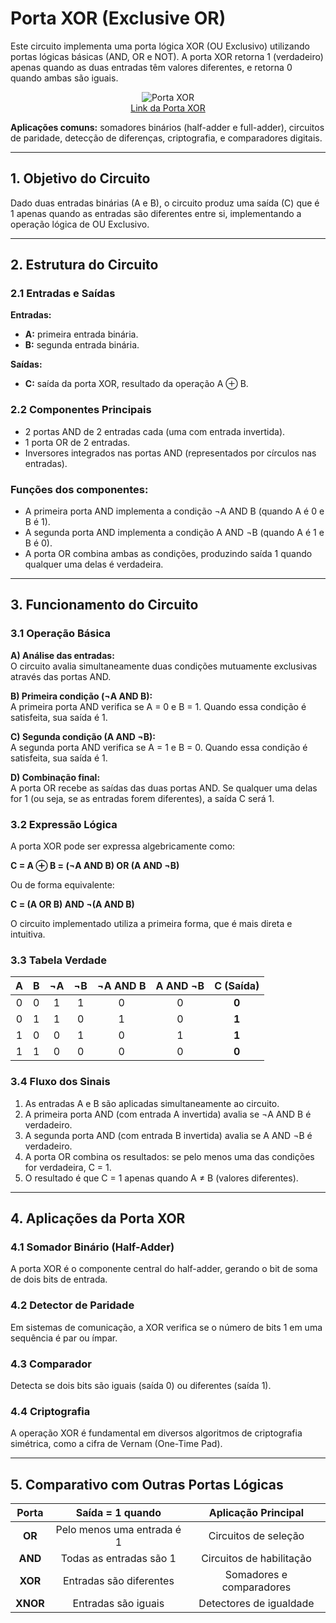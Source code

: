 # Porta XOR (Exclusive OR)

Este circuito implementa uma porta lógica XOR (OU Exclusivo) utilizando portas lógicas básicas (AND, OR e NOT). A porta XOR retorna 1 (verdadeiro) apenas quando as duas entradas têm valores diferentes, e retorna 0 quando ambas são iguais.

<p align="center">
  <img src="./Imagens/PortaXOR.png" alt="Porta XOR"><br>
  <a href="./Circuitos_Logisim/Porta XOR.circ">Link da Porta XOR</a>
</p>

**Aplicações comuns:** somadores binários (half-adder e full-adder), circuitos de paridade, detecção de diferenças, criptografia, e comparadores digitais.

---

## 1. Objetivo do Circuito

Dado duas entradas binárias (A e B), o circuito produz uma saída (C) que é 1 apenas quando as entradas são diferentes entre si, implementando a operação lógica de OU Exclusivo.

---

## 2. Estrutura do Circuito

### 2.1 Entradas e Saídas
**Entradas:**
- **A:** primeira entrada binária.
- **B:** segunda entrada binária.

**Saídas:**
- **C:** saída da porta XOR, resultado da operação A ⊕ B.

### 2.2 Componentes Principais

- 2 portas AND de 2 entradas cada (uma com entrada invertida).
- 1 porta OR de 2 entradas.
- Inversores integrados nas portas AND (representados por círculos nas entradas).

### **Funções dos componentes:**
- A primeira porta AND implementa a condição ¬A AND B (quando A é 0 e B é 1).
- A segunda porta AND implementa a condição A AND ¬B (quando A é 1 e B é 0).
- A porta OR combina ambas as condições, produzindo saída 1 quando qualquer uma delas é verdadeira.

---

## 3. Funcionamento do Circuito

### 3.1 Operação Básica

**A) Análise das entradas:**  
O circuito avalia simultaneamente duas condições mutuamente exclusivas através das portas AND.

**B) Primeira condição (¬A AND B):**  
A primeira porta AND verifica se A = 0 e B = 1. Quando essa condição é satisfeita, sua saída é 1.

**C) Segunda condição (A AND ¬B):**  
A segunda porta AND verifica se A = 1 e B = 0. Quando essa condição é satisfeita, sua saída é 1.

**D) Combinação final:**  
A porta OR recebe as saídas das duas portas AND. Se qualquer uma delas for 1 (ou seja, se as entradas forem diferentes), a saída C será 1.

### 3.2 Expressão Lógica

A porta XOR pode ser expressa algebricamente como:

**C = A ⊕ B = (¬A AND B) OR (A AND ¬B)**

Ou de forma equivalente:

**C = (A OR B) AND ¬(A AND B)**

O circuito implementado utiliza a primeira forma, que é mais direta e intuitiva.

### 3.3 Tabela Verdade

| A | B | ¬A | ¬B | ¬A AND B | A AND ¬B | C (Saída) |
|:-:|:-:|:--:|:--:|:--------:|:--------:|:---------:|
| 0 | 0 | 1  | 1  | 0        | 0        | **0**     |
| 0 | 1 | 1  | 0  | 1        | 0        | **1**     |
| 1 | 0 | 0  | 1  | 0        | 1        | **1**     |
| 1 | 1 | 0  | 0  | 0        | 0        | **0**     |

### 3.4 Fluxo dos Sinais

1. As entradas A e B são aplicadas simultaneamente ao circuito.
2. A primeira porta AND (com entrada A invertida) avalia se ¬A AND B é verdadeiro.
3. A segunda porta AND (com entrada B invertida) avalia se A AND ¬B é verdadeiro.
4. A porta OR combina os resultados: se pelo menos uma das condições for verdadeira, C = 1.
5. O resultado é que C = 1 apenas quando A ≠ B (valores diferentes).

---

## 4. Aplicações da Porta XOR

### 4.1 Somador Binário (Half-Adder)
A porta XOR é o componente central do half-adder, gerando o bit de soma de dois bits de entrada.

### 4.2 Detector de Paridade
Em sistemas de comunicação, a XOR verifica se o número de bits 1 em uma sequência é par ou ímpar.

### 4.3 Comparador
Detecta se dois bits são iguais (saída 0) ou diferentes (saída 1).

### 4.4 Criptografia
A operação XOR é fundamental em diversos algoritmos de criptografia simétrica, como a cifra de Vernam (One-Time Pad).

---

## 5. Comparativo com Outras Portas Lógicas

| Porta | Saída = 1 quando | Aplicação Principal |
|:-----:|:----------------:|:-------------------:|
| **OR** | Pelo menos uma entrada é 1 | Circuitos de seleção |
| **AND** | Todas as entradas são 1 | Circuitos de habilitação |
| **XOR** | Entradas são diferentes | Somadores e comparadores |
| **XNOR** | Entradas são iguais | Detectores de igualdade |
